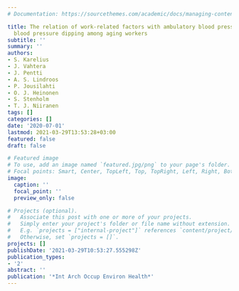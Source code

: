 ```yaml
---
# Documentation: https://sourcethemes.com/academic/docs/managing-content/

title: The relation of work-related factors with ambulatory blood pressure and nocturnal
  blood pressure dipping among aging workers
subtitle: ''
summary: ''
authors:
- S. Karelius
- J. Vahtera
- J. Pentti
- A. S. Lindroos
- P. Jousilahti
- O. J. Heinonen
- S. Stenholm
- T. J. Niiranen
tags: []
categories: []
date: '2020-07-01'
lastmod: 2021-03-29T13:53:28+03:00
featured: false
draft: false

# Featured image
# To use, add an image named `featured.jpg/png` to your page's folder.
# Focal points: Smart, Center, TopLeft, Top, TopRight, Left, Right, BottomLeft, Bottom, BottomRight.
image:
  caption: ''
  focal_point: ''
  preview_only: false

# Projects (optional).
#   Associate this post with one or more of your projects.
#   Simply enter your project's folder or file name without extension.
#   E.g. `projects = ["internal-project"]` references `content/project/deep-learning/index.md`.
#   Otherwise, set `projects = []`.
projects: []
publishDate: '2021-03-29T10:53:27.555298Z'
publication_types:
- '2'
abstract: ''
publication: '*Int Arch Occup Environ Health*'
---
```

